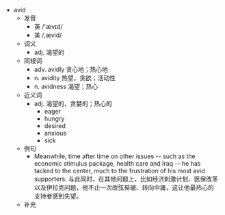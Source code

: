 - avid
  - 发音
    - 英 /'ævɪd/
    - 美 /,ævid/
  - 词义
    - adj. 渴望的
  - 同根词
    - adv. avidly 贪心地；热心地
    - n. avidity 热望，贪欲；活动性
    - n. avidness 渴望；热心
  - 近义词
    - adj. 渴望的，贪婪的；热心的
      - eager
      - hungry
      - desired
      - anxious
      - sick
  - 例句
    - Meanwhile, time after time on other issues -- such as the economic stimulus package, health care and Iraq -- he has tacked to the center, much to the frustration of his most avid supporters. 与此同时，在其他问题上，比如经济刺激计划、医保改革以及伊拉克问题，他不止一次改弦易辙、转向中庸，这让他最热心的支持者感到失望。
  - 补充